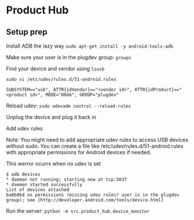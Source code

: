 # Product Hub

## Setup prep

Install ADB the lazy way `sudo apt-get install -y android-tools-adb`

Make sure your user is in the plugdev group: `groups`

Find your device and vendor using `lsusb`

`sudo vi /etc/udev/rules.d/51-android.rules`

```plain
SUBSYSTEM=="usb", ATTR{idVendor}=="<vendor id>", ATTR{idProduct}=="<product id>", MODE="0666", GROUP="plugdev"
```

Reload udev: `sudo udevadm control --reload-rules`


Unplug the device and plug it back in


Add udev rules

Note: You might need to add appropriate udev rules to access USB devices without sudo. You can create a file like /etc/udev/rules.d/51-android.rules with appropriate permissions for Android devices if needed.



This werror ocurrs when no udev is set
```shell
$ adb devices
* daemon not running; starting now at tcp:5037
* daemon started successfully
List of devices attached
ba0b86d	no permissions (missing udev rules? user is in the plugdev group); see [http://developer.android.com/tools/device.html]
```

Run the server: `python -m src.product_hub.device_monitor`
